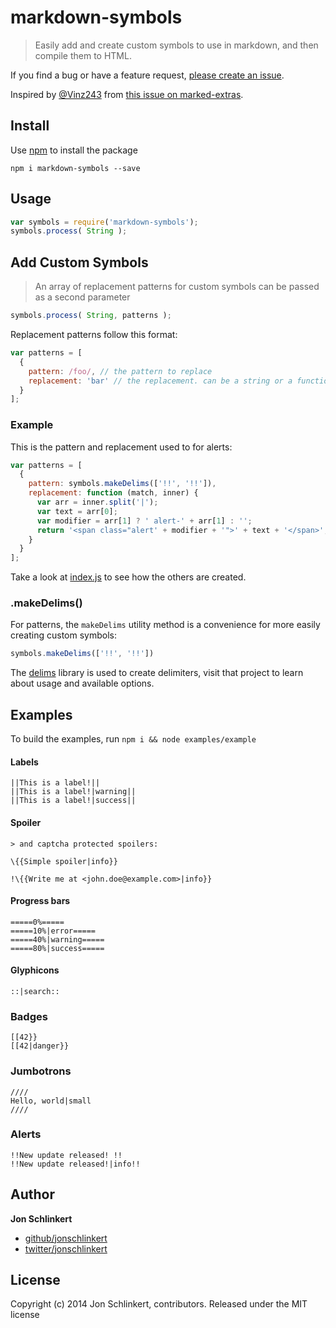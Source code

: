# markdown-symbols

> Easily add and create custom symbols to use in markdown, and then compile them to HTML.

If you find a bug or have a feature request, [please create an issue](https://github.com/jonschlinkert/markdown-symbols/issues).

Inspired by [@Vinz243](https://github.com/Vinz243) from [this issue on marked-extras](https://github.com/assemble/marked-extras/issues/3).

## Install
Use [npm](npmjs.org) to install the package

```
npm i markdown-symbols --save
```

## Usage
```js
var symbols = require('markdown-symbols');
symbols.process( String );
```

## Add Custom Symbols
> An array of replacement patterns for custom symbols can be passed as a second parameter

```js
symbols.process( String, patterns );
```

Replacement patterns follow this format:

```js
var patterns = [
  {
    pattern: /foo/, // the pattern to replace
    replacement: 'bar' // the replacement. can be a string or a function.
  }
];
```

### Example

This is the pattern and replacement used to for alerts:

```js
var patterns = [
  {
    pattern: symbols.makeDelims(['!!', '!!']),
    replacement: function (match, inner) {
      var arr = inner.split('|');
      var text = arr[0];
      var modifier = arr[1] ? ' alert-' + arr[1] : '';
      return '<span class="alert' + modifier + '">' + text + '</span>';
    }
  }
];
```
Take a look at [index.js](./index.js) to see how the others are created.

### .makeDelims()

For patterns, the `makeDelims` utility method is a convenience for more easily creating custom symbols:

```js
symbols.makeDelims(['!!', '!!'])
```

The [delims](https://github.com/jonschlinkert/delims) library is used to create delimiters, visit that project to learn about usage and available options.



## Examples
To build the examples, run `npm i && node examples/example`

#### Labels

```
||This is a label!||
||This is a label!|warning||
||This is a label!|success||
```

#### Spoiler

```
> and captcha protected spoilers:

\{{Simple spoiler|info}}

!\{{Write me at <john.doe@example.com>|info}}
```

#### Progress bars

```
=====0%=====
=====10%|error=====
=====40%|warning=====
=====80%|success=====
```

#### Glyphicons

```
::|search::
```

### Badges

```
[[42}}
[[42|danger}}
```

### Jumbotrons

```
////
Hello, world|small
////
```

### Alerts

```
!!New update released! !!
!!New update released!|info!!
```

## Author

**Jon Schlinkert**

+ [github/jonschlinkert](https://github.com/jonschlinkert)
+ [twitter/jonschlinkert](http://twitter.com/jonschlinkert)

## License
Copyright (c) 2014 Jon Schlinkert, contributors.
Released under the MIT license